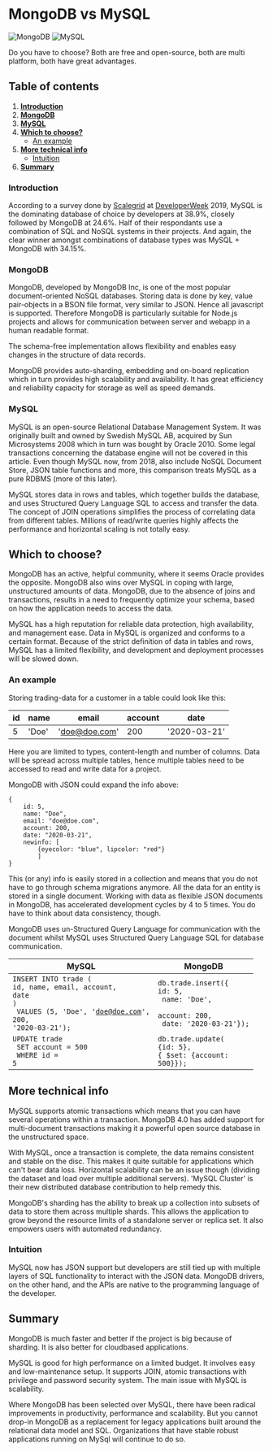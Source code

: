MongoDB vs MySQL
=================

![MongoDB](https://docs.mongodb.com/images/mongodb-logo.png) ![MySQL](https://www.mysql.com/common/logos/logo-mysql-170x115.png)

Do you have to choose? Both are free and open-source, both are multi platform, both have great advantages.

## Table of contents

1. [**Introduction**](#introduction)
2. [**MongoDB**](#mongodb)
3. [**MySQL**](#mysql)
4. [**Which to choose?**](#which-to-choose?)
    - [An example](#an-example)
5. [**More technical info**](#more-technical-info)
    - [Intuition](#intuition)
6. [**Summary**](#summary)

### Introduction

According to a survey done by [Scalegrid](https://dev.to/scalegrid/2019-database-trends--sql-vs-nosql-top-databases-single-vs-multiple-database-use-1nma) at [DeveloperWeek](https://www.developerweek.com/) 2019, MySQL is the dominating database of choice by developers at 38.9%, closely followed by MongoDB at 24.6%. Half of their respondants use a combination of SQL and NoSQL systems in their projects. And again, the clear winner amongst combinations of database types was MySQL + MongoDB with 34.15%.

### MongoDB

MongoDB, developed by MongoDB Inc, is one of the most popular document-oriented NoSQL databases. Storing data is done by key, value pair-objects in a BSON file format, very similar to JSON. Hence all javascript is supported. Therefore MongoDB is particularly suitable for Node.js projects and allows for communication between server and webapp in a human readable format.

The schema-free implementation allows flexibility and enables easy changes in the structure of data records.

MongoDB provides auto-sharding, embedding and on-board replication which in turn provides high scalability and availability. It has great efficiency and reliability capacity for storage as well as speed demands.

### MySQL

MySQL is an open-source Relational Database Management System. It was originally built and owned by Swedish MySQL AB, acquired by Sun Microsystems 2008 which in turn was bought by Oracle 2010. Some legal transactions concerning the database engine will not be covered in this article. Even though MySQL now, from 2018, also include NoSQL Document Store, JSON table functions and more, this comparison treats MySQL as a pure RDBMS (more of this later).

MySQL stores data in rows and tables, which together builds the database, and uses Structured Query Language SQL to access and transfer the data. The concept of JOIN operations simplifies the process of correlating data from different tables. Millions of read/write queries highly affects the performance and horizontal scaling is not totally easy.

## Which to choose?

MongoDB has an active, helpful community, where it seems Oracle provides the opposite. MongoDB also wins over MySQL in coping with large, unstructured amounts of data. MongoDB, due to the absence of joins and transactions, results in a need to frequently optimize your schema, based on how the application needs to access the data.

MySQL has a high reputation for reliable data protection, high availability, and management ease. Data in MySQL is organized and conforms to a certain format. Because of the strict definition of data in tables and rows, MySQL has a limited flexibility, and development and deployment processes will be slowed down.

### An example

Storing trading-data for a customer in a table could look like this:

| id | name | email         | account | date         |
| -- | ---- | ------------- | ------- | ------------ |
| 5  | 'Doe'| 'doe@doe.com' | 200     | '2020-03-21' |

Here you are limited to types, content-length and number of columns. Data will be spread across multiple tables, hence multiple tables need to be accessed to read and write data for a project.

MongoDB with JSON could expand the info above:

```
{
    id: 5,
    name: "Doe",
    email: "doe@doe.com",
    account: 200,
    date: "2020-03-21",
    newinfo: [
        {eyecolor: "blue", lipcolor: "red"}
        ]
}
```

This (or any) info is easily stored in a collection and means that you do not have to go through schema migrations anymore. All the data for an entity is stored in a single document. Working with data as flexible JSON documents in MongoDB, has accelerated development cycles by 4 to 5 times. You do have to think about data consistency, though.

MongoDB uses un-Structured Query Language for communication with the document whilst MySQL uses Structured Query Language SQL for database communication.

| MySQL | MongoDB |
| ----- | ------- |
| <code>INSERT INTO trade (<br />id, name, email, account, date<br />)<br /> VALUES (5, 'Doe', 'doe@doe.com',<br />200, '2020-03-21');</code> | <code>db.trade.insert({<br />id: 5,<br /> name: 'Doe',<br /> account: 200,<br /> date: '2020-03-21'});</code> |
| <code>UPDATE trade<br /> SET account = 500<br /> WHERE id = 5</code> | <code>db.trade.update(<br />{id: 5},<br />{ $set: {account: 500}});</code> |

## More technical info

MySQL supports atomic transactions which means that you can have several operations within a transaction. MongoDB 4.0 has added support for multi-document transactions making it a powerful open source database in the unstructured space.

With MySQL, once a transaction is complete, the data remains consistent and stable on the disc. This makes it quite suitable for applications which can't bear data loss. Horizontal scalability can be an issue though (dividing the dataset and load over multiple additional servers). 'MySQL Cluster' is their new distributed database contribution to help remedy this.

MongoDB's sharding has the ability to break up a collection into subsets of data to store them across multiple shards. This allows the application to grow beyond the resource limits of a standalone server or replica set. It also empowers users with automated redundancy.

### Intuition

MySQL now has JSON support but developers are still tied up with multiple layers of SQL functionality to interact with the JSON data. MongoDB drivers, on the other hand, and the APIs are native to the programming language of the developer.

Summary
-------

MongoDB is much faster and better if the project is big because of sharding. It is also better for cloudbased applications.

MySQL is good for high performance on a limited budget. It involves easy and low-maintenance setup. It supports JOIN, atomic transactions with privilege and password security system. The main issue with MySQL is scalability.

Where MongoDB has been selected over MySQL, there have been radical improvements in productivity, performance and scalability. But you cannot drop-in MongoDB as a replacement for legacy applications built around the relational data model and SQL. Organizations that have stable robust applications running on MySql will continue to do so.
